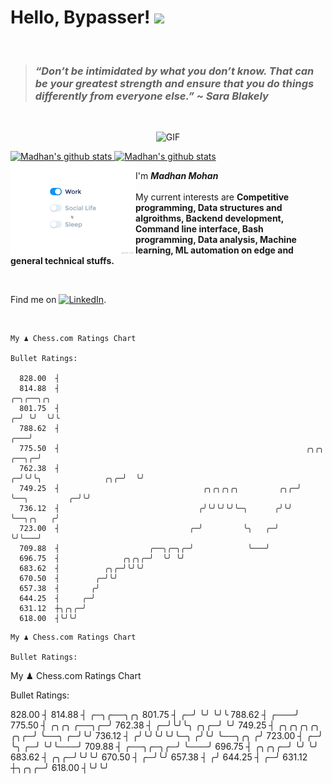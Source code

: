 # Hello, Bypasser! <img src="https://raw.githubusercontent.com/MartinHeinz/MartinHeinz/master/wave.gif" width="30px">

<br>

> ###  *“Don’t be intimidated by what you don’t know. That can be your greatest strength and ensure that you do things differently from everyone else.” ~ Sara Blakely*

<br>

<p align = "center">
<img width="500" alt="GIF" src="https://64.media.tumblr.com/ca9e88da893983165efe900cfe141aba/tumblr_nnx3wcLEKt1qciqqno3_640.gifv" />
</p>

<a href="https://github.com/anuraghazra/github-readme-stats">
  <img align="centre" src="https://github-readme-stats.vercel.app/api?username=madhanmohans&show_icons=true&theme=omni&hide_border=true" width="500" alt="Madhan's github stats" />
  <img align ="centre" src="https://github-readme-streak-stats.herokuapp.com?user=madhanmohans&hide_border=true&layout=compact&show_icons=true&theme=omni&hide_border=true"  width="500" alt="Madhan's github stats"/>
</a>
<br>

<img src="https://github.com/madhanmohans/madhanmohans/blob/main/media/life_balance.gif" alt="side Image" align="left" width="200" height="auto" />

I'm ***Madhan Mohan***
<br><br>
My current interests are **Competitive programming, Data structures and algroithms, Backend development, Command line interface, Bash programming, Data analysis, Machine learning, ML automation on edge and general technical stuffs.**

<br>

Find me on [![LinkedIn][2.2]][2].

[1.2]: http://i.imgur.com/wWzX9uB.png (twitter icon without padding)
[2.2]: https://raw.githubusercontent.com/MartinHeinz/MartinHeinz/master/linkedin-3-16.png (LinkedIn icon without padding)
[2]: https://www.linkedin.com/in/madhanmohans/


<!--[![Top Langs](https://github-readme-stats.vercel.app/api/top-langs/?username=madhanmohans&theme=omni)](https://github.com/anuraghazra/github-readme-stats)
<!--<img src="https://komarev.com/ghpvc/?username=madhanmohans&color=red" align="left" alt="madhanmohans"/> -->

<!--[![github-readme-twitter](https://github-readme-twitter.gazf.vercel.app/api?id=medi0cremind&theme=dark)](https://github.com/gazf/github-readme-twitter)-->

<br>

```
My ♟︎ Chess.com Ratings Chart

Bullet Ratings:

  828.00  ┤
  814.88  ┤                                                                                          ╭─╮╭──╮╭╮
  801.75  ┤                                                                                        ╭─╯ ╰╯  ╰╯╰
  788.62  ┤                                                                                    ╭───╯
  775.50  ┤                                                       ╭╮╭╮                   ╭──╮╭─╯
  762.38  ┤                                                     ╭─╯╰╯╰╮              ╭╮╭─╯  ╰╯
  749.25  ┤                                ╭╮╭╮╭╮╭╮         ╭╮╭─╯     ╰──╮         ╭─╯╰╯
  736.12  ┤                               ╭╯╰╯╰╯╰╯╰─╮      ╭╯╰╯          ╰──╮╭╮   ╭╯
  723.00  ┤                             ╭─╯         ╰╮   ╭─╯                ╰╯╰───╯
  709.88  ┤                    ╭──╮╭─╮╭─╯            ╰───╯
  696.75  ┤              ╭╮╭╮╭─╯  ╰╯ ╰╯
  683.62  ┤          ╭╮╭─╯╰╯╰╯
  670.50  ┤        ╭─╯╰╯
  657.38  ┤       ╭╯
  644.25  ┤     ╭─╯
  631.12  ┼╮╭╮╭─╯
  618.00  ┤╰╯╰╯
```
```
My ♟︎ Chess.com Ratings Chart

Bullet Ratings:

```
My ♟︎ Chess.com Ratings Chart

Bullet Ratings:

  828.00  ┤
  814.88  ┤                                                                                          ╭─╮╭──╮╭╮
  801.75  ┤                                                                                        ╭─╯ ╰╯  ╰╯╰
  788.62  ┤                                                                                    ╭───╯
  775.50  ┤                                                       ╭╮╭╮                   ╭──╮╭─╯
  762.38  ┤                                                     ╭─╯╰╯╰╮              ╭╮╭─╯  ╰╯
  749.25  ┤                                ╭╮╭╮╭╮╭╮         ╭╮╭─╯     ╰──╮         ╭─╯╰╯
  736.12  ┤                               ╭╯╰╯╰╯╰╯╰─╮      ╭╯╰╯          ╰──╮╭╮   ╭╯
  723.00  ┤                             ╭─╯         ╰╮   ╭─╯                ╰╯╰───╯
  709.88  ┤                    ╭──╮╭─╮╭─╯            ╰───╯
  696.75  ┤              ╭╮╭╮╭─╯  ╰╯ ╰╯
  683.62  ┤          ╭╮╭─╯╰╯╰╯
  670.50  ┤        ╭─╯╰╯
  657.38  ┤       ╭╯
  644.25  ┤     ╭─╯
  631.12  ┼╮╭╮╭─╯
  618.00  ┤╰╯╰╯
```
